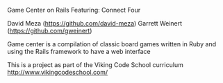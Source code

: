 Game Center on Rails
Featuring: Connect Four

David Meza (https://github.com/david-meza)
Garrett Weinert (https://github.com/gweinert)

Game center is a compilation of classic board games written in Ruby and using the Rails framework to have a web interface


This is a project as part of the Viking Code School curriculum
http://www.vikingcodeschool.com/